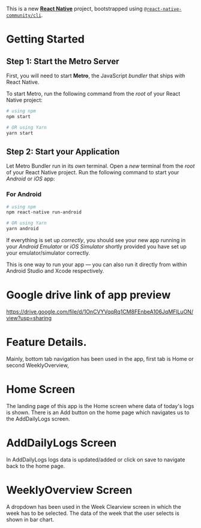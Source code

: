 This is a new [**React Native**](https://reactnative.dev) project, bootstrapped using [`@react-native-community/cli`](https://github.com/react-native-community/cli).

# Getting Started

## Step 1: Start the Metro Server

First, you will need to start **Metro**, the JavaScript _bundler_ that ships _with_ React Native.

To start Metro, run the following command from the _root_ of your React Native project:

```bash
# using npm
npm start

# OR using Yarn
yarn start
```

## Step 2: Start your Application

Let Metro Bundler run in its _own_ terminal. Open a _new_ terminal from the _root_ of your React Native project. Run the following command to start your _Android_ or _iOS_ app:

### For Android

```bash
# using npm
npm react-native run-android

# OR using Yarn
yarn android
```

If everything is set up _correctly_, you should see your new app running in your _Android Emulator_ or _iOS Simulator_ shortly provided you have set up your emulator/simulator correctly.

This is one way to run your app — you can also run it directly from within Android Studio and Xcode respectively.

# Google drive link of app preview
https://drive.google.com/file/d/1OnCVYVqqRq1CM8FEnbeA106JqMFlLuON/view?usp=sharing

# Feature Details.

Mainly, bottom tab navigation has been used in the app, first tab is Home or second WeeklyOverview,

# Home Screen
The landing page of this app is the Home screen where data of today's logs is shown. There is an Add button on the home page which navigates us to the AddDailyLogs screen.

# AddDailyLogs Screen
In AddDailyLogs logs data is updated/added or click on save to navigate back to the home page.

# WeeklyOverview Screen
A dropdown has been used in the Week Clearview screen in which the week has to be selected.
The data of the week that the user selects is shown in bar chart.